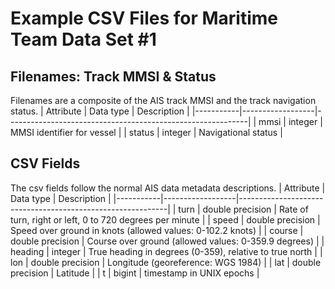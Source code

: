 # Example CSV Files for Maritime Team Data Set #1
## Filenames: Track MMSI & Status
Filenames are a composite of the AIS track MMSI and the track navigation status.
| Attribute | Data type        | Description                                                |
|-----------|------------------|------------------------------------------------------------|
| mmsi      | integer          | MMSI identifier for vessel                                 |
| status    | integer          | Navigational status                                        |
## CSV Fields
The csv fields follow the normal AIS data metadata descriptions.
| Attribute | Data type        | Description                                                |
|-----------|------------------|------------------------------------------------------------|
| turn      | double precision | Rate of turn, right or left, 0 to 720 degrees per minute   |
| speed     | double precision | Speed over ground in knots (allowed values: 0-102.2 knots) |
| course    | double precision | Course over ground (allowed values: 0-359.9 degrees)       |
| heading   | integer          | True heading in degrees (0-359), relative to true north    |
| lon       | double precision | Longitude (georeference: WGS 1984)                         |
| lat       | double precision | Latitude                                                   |
| t         | bigint           | timestamp in UNIX epochs                                   |

